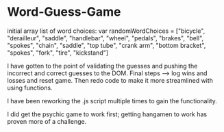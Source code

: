 # Word-Guess-Game

initial array list of word choices:
var randomWordChoices = ["bicycle", "derailleur", "saddle", "handlebar", "wheel", "pedals", "brakes", "bell", "spokes", "chain", "saddle", "top tube", "crank arm", "bottom bracket", "spokes", "fork", "tire", "kickstand"]

I  have gotten to the point of validating the guesses and pushing the incorrect and correct guesses to the DOM. Final steps --> log wins and losses and reset game. 
Then redo code to make it more streamlined with using functions.

I have been reworking the .js script multiple times to gain the functionality.

I did get the psychic game to work first; getting hangamen to work has proven more of a challenge.